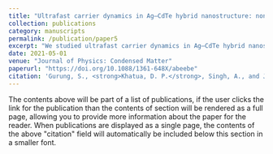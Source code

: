 ```yaml
---
title: "Ultrafast carrier dynamics in Ag–CdTe hybrid nanostructure: non-radiative and radiative relaxations"
collection: publications
category: manuscripts
permalink: /publication/paper5
excerpt: "We studied ultrafast carrier dynamics in Ag–CdTe hybrid nanostructures, highlighting the competition between non-radiative and radiative pathways in determining their optical response."
date: 2021-05-01
venue: "Journal of Physics: Condensed Matter"
paperurl: "https://doi.org/10.1088/1361-648X/abeebe"
citation: 'Gurung, S., <strong>Khatua, D. P.</strong>, Singh, A., and Jayabalan, J. (2021). "Ultrafast carrier dynamics in Ag–CdTe hybrid nanostructure: non-radiative and radiative relaxations." <i>Journal of Physics: Condensed Matter</i>, 33(18), 185702. https://doi.org/10.1088/1361-648X/abeebe'
---
```


The contents above will be part of a list of publications, if the user clicks the link for the publication than the contents of section will be rendered as a full page, allowing you to provide more information about the paper for the reader. When publications are displayed as a single page, the contents of the above "citation" field will automatically be included below this section in a smaller font.
